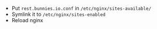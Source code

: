 * Put `rest.bunnies.io.conf` in `/etc/nginx/sites-available/`
* Symlink it to `/etc/nginx/sites-enabled`
* Reload nginx
